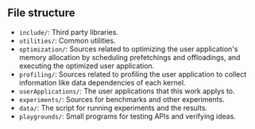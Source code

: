 ## File structure
- `include/`: Third party libraries.
- `utilities/`: Common utilities.
- `optimization/`: Sources related to optimizing the user application's memory allocation by scheduling prefetchings and offloadings, and executing the optimized user application.
- `profiling/`: Sources related to profiling the user application to collect information like data dependencies of each kernel.
- `userApplications/`: The user applications that this work applys to.
- `experiments/`: Sources for benchmarks and other experiments.
- `data/`: The script for running experiments and the results.
- `playgrounds/`: Small programs for testing APIs and verifying ideas.
